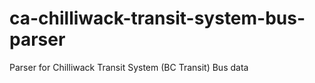 # ca-chilliwack-transit-system-bus-parser
Parser for Chilliwack Transit System (BC Transit) Bus data
